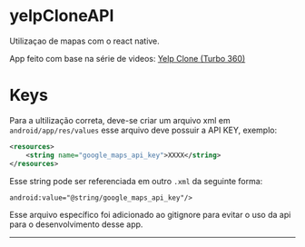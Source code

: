 # yelpCloneAPI
Utilizaçao de mapas com o react native.

App feito com base na série de videos: [Yelp Clone (Turbo 360)](https://www.youtube.com/watch?v=sxKppOV6X04)

# Keys

Para a ultilização correta, deve-se criar um arquivo xml em `android/app/res/values`
esse arquivo deve possuir a API KEY, exemplo:

```xml
<resources>
    <string name="google_maps_api_key">XXXX</string>
</resources>
```

Esse string pode ser referenciada em outro `.xml` da seguinte forma:

```
android:value="@string/google_maps_api_key"/>
```

Esse arquivo específico foi adicionado ao gitignore para evitar o uso da api para o desenvolvimento desse app.

___